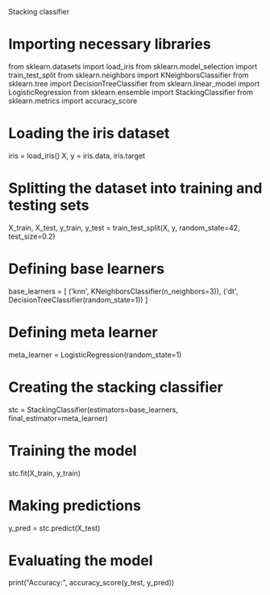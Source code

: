 Stacking classifier


# Importing necessary libraries
from sklearn.datasets import load_iris
from sklearn.model_selection import train_test_split
from sklearn.neighbors import KNeighborsClassifier
from sklearn.tree import DecisionTreeClassifier
from sklearn.linear_model import LogisticRegression
from sklearn.ensemble import StackingClassifier
from sklearn.metrics import accuracy_score

# Loading the iris dataset
iris = load_iris()
X, y = iris.data, iris.target

# Splitting the dataset into training and testing sets
X_train, X_test, y_train, y_test = train_test_split(X, y, random_state=42, test_size=0.2)

# Defining base learners
base_learners = [
    ('knn', KNeighborsClassifier(n_neighbors=3)),
    ('dt', DecisionTreeClassifier(random_state=1))
]

# Defining meta learner
meta_learner = LogisticRegression(random_state=1)

# Creating the stacking classifier
stc = StackingClassifier(estimators=base_learners, final_estimator=meta_learner)

# Training the model
stc.fit(X_train, y_train)

# Making predictions
y_pred = stc.predict(X_test)

# Evaluating the model
print("Accuracy:", accuracy_score(y_test, y_pred))
